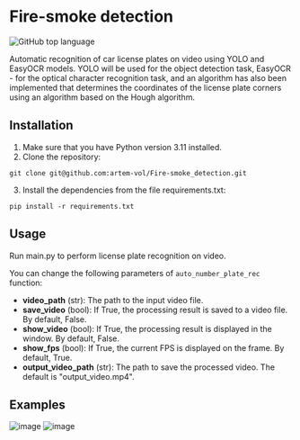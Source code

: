 
# Fire-smoke detection
![GitHub top language](https://img.shields.io/github/languages/top/artem-vol/Licence_plate_recognition)

Automatic recognition of car license plates on video using YOLO and EasyOCR models. YOLO will be used for the object detection task, EasyOCR - for the optical character recognition task, and an algorithm has also been implemented that determines the coordinates of the license plate corners using an algorithm based on the Hough algorithm.

## Installation
1. Make sure that you have Python version 3.11 installed.
2. Clone the repository:
```
git clone git@github.com:artem-vol/Fire-smoke_detection.git
```
3. Install the dependencies from the file requirements.txt:
```
pip install -r requirements.txt
```
## Usage
Run main.py to perform license plate recognition on video.
  
You can change the following parameters of ```auto_number_plate_rec``` function:
- **video_path** (str): The path to the input video file. 
- **save_video** (bool): If True, the processing result is saved to a video file. By default, False.
- **show_video** (bool): If True, the processing result is displayed in the window. By default, False.
- **show_fps** (bool): If True, the current FPS is displayed on the frame. By default, True.
- **output_video_path** (str): The path to save the processed video. The default is "output_video.mp4".

## Examples

![image](https://github.com/user-attachments/assets/cec7b933-d5f2-4e99-b790-657718e772bc)
![image](https://github.com/user-attachments/assets/891af56a-bc8a-41dd-82f2-e25d376189f8)


